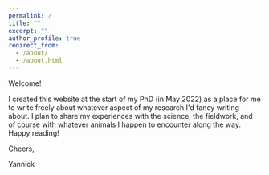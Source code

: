 ```yaml
---
permalink: /
title: ""
excerpt: ""
author_profile: true
redirect_from: 
  - /about/
  - /about.html
---
```


Welcome! 




I created this website at the start of my PhD (in May 2022) as a place for me to write freely about whatever aspect of my research I'd fancy writing about. I plan to share my experiences with the science, the fieldwork, and of course with whatever animals I happen to encounter along the way. Happy reading!

Cheers,

Yannick
